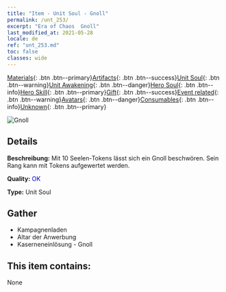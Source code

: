 ```yaml
---
title: "Item - Unit Soul - Gnoll"
permalink: /unt_253/
excerpt: "Era of Chaos  Gnoll"
last_modified_at: 2021-05-28
locale: de
ref: "unt_253.md"
toc: false
classes: wide
---
```

 [Materials](/ItemsDE/){: .btn .btn--primary}[Artifacts](/ItemsDE/Artifacts/){: .btn .btn--success}[Unit Soul](/ItemsDE/UnitSoul/){: .btn .btn--warning}[Unit Awakening](/ItemsDE/UnitAwakening/){: .btn .btn--danger}[Hero Soul](/ItemsDE/HeroSoul/){: .btn .btn--info}[Hero Skill](/ItemsDE/HeroSkill/){: .btn .btn--primary}[Gift](/ItemsDE/Gift/){: .btn .btn--success}[Event related](/ItemsDE/Events/){: .btn .btn--warning}[Avatars](/ItemsDE/Avatars/){: .btn .btn--danger}[Consumables](/ItemsDE/Consumables/){: .btn .btn--info}[Unknown](/ItemsDE/Unknown/){: .btn .btn--primary}

 ![Gnoll](/images/u/ti_langren.jpg)

## Details
 **Beschreibung:** Mit 10 Seelen-Tokens lässt sich ein Gnoll beschwören. Sein Rang kann mit Tokens aufgewertet werden.

 **Quality:** <span style="color: #0000CD">OK</span>

 **Type:** Unit Soul

## Gather

*    Kampagnenladen 
*    Altar der Anwerbung 
*    Kaserneneinlösung - Gnoll 

## This item contains:

  None

